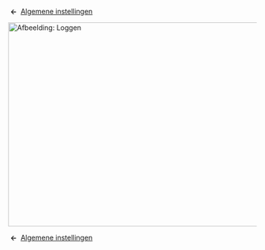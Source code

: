 <!-- Filename: Help4.x:Site_Global_Configuration_Logging / Display title: Algemene instellingen: Loggen -->

 **←**  [Algemene
instellingen](https://docs.joomla.org/Help4.x:Site_Global_Configuration/nl#logging "Help4.x:Site Global Configuration/nl")

<img
src="https://docs.joomla.org/images/thumb/f/f2/Help-4x-Global-Configuration-logging-subscreen-nl.png/800px-Help-4x-Global-Configuration-logging-subscreen-nl.png"
decoding="async"
srcset="https://docs.joomla.org/images/thumb/f/f2/Help-4x-Global-Configuration-logging-subscreen-nl.png/1200px-Help-4x-Global-Configuration-logging-subscreen-nl.png 1.5x, https://docs.joomla.org/images/thumb/f/f2/Help-4x-Global-Configuration-logging-subscreen-nl.png/1600px-Help-4x-Global-Configuration-logging-subscreen-nl.png 2x"
data-file-width="1882" data-file-height="973" width="800" height="414"
alt="Afbeelding: Loggen" />

 **←**  [Algemene
instellingen](https://docs.joomla.org/Help4.x:Site_Global_Configuration/nl#logging "Help4.x:Site Global Configuration/nl")
